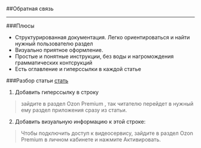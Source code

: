 ##Обратная связь
***
###Плюсы
- Структурированная документация. Легко ориентироваться и найти нужный пользователю раздел
- Визуально приятное оформление.
- Простые и понятные инструкции, без воды и нагромождения грамматических контсрукций
- Есть оглавление и гиперссылки в каждой статье

###Разбор статьи
[стать](https://docs.ozon.ru/common/ozon-premium/?country=RU)

1. Добавить гиперссылку в строку 
  >зайдите в раздел Ozon Premium
, так читателю перейдет в нужный ему
раздел приложения сразу из статьи.

2. Добавить визуальную информацию к этой строке:
  >Чтобы подключить доступ к видеосервису, зайдите в раздел Ozon Premium в личном кабинете и нажмите Активировать.



